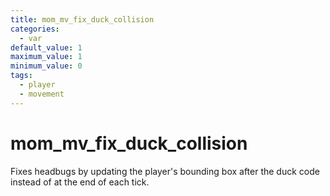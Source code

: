 ```yaml
---
title: mom_mv_fix_duck_collision
categories:
  - var
default_value: 1
maximum_value: 1
minimum_value: 0
tags:
  - player
  - movement
---
```


# mom_mv_fix_duck_collision

Fixes headbugs by updating the player's bounding box after the duck code instead of at the end of each tick.
